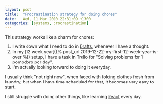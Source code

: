 ```yaml
---
layout: post
title:  "Procrastination strategy for doing chores"
date:   Wed, 11 Mar 2020 22:31:09 +1300
categories: [systems, procrastination]
---
```


This strategy works like a charm for chores:

1. I write down what I need to do in [Drafts](https://getdrafts.com/), whenever
   I have a thought.
2. In my [12 week year]({% post_url 2019-12-22-my-first-12-week-year-is-over %})
   setup, I have a task in Trello for "Solving problems for 1 pomodoro per day".
3. I'm actually looking forward to doing it everyday.

I usually think "not right now", when faced with folding clothes fresh from
laundry, but when I have time scheduled for that, it becomes very easy to start.

I still struggle with doing other things, like learning
[React](https://reactjs.org/) every day.
